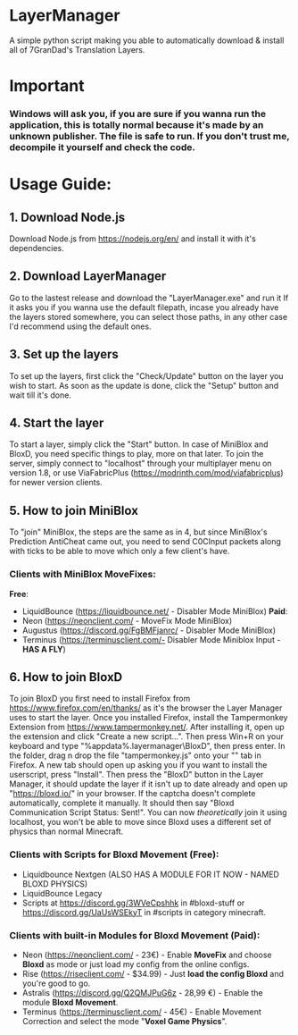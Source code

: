 # LayerManager
A simple python script making you able to automatically download &amp; install all of 7GranDad's Translation Layers.

# Important
### Windows will ask you, if you are sure if you wanna run the application, this is totally normal because it's made by an unknown publisher. The file is safe to run. If you don't trust me, decompile it yourself and check the code.

# Usage Guide:

## 1. Download Node.js
Download Node.js from https://nodejs.org/en/ and install it with it's dependencies.

## 2. Download LayerManager
Go to the lastest release and download the "LayerManager.exe" and run it
If it asks you if you wanna use the default filepath, incase you already have the layers stored somewhere, you can select those paths,
in any other case I'd recommend using the default ones.

## 3. Set up the layers
To set up the layers, first click the "Check/Update" button on the layer you wish to start. As soon as the update is done, click the "Setup" button and wait till it's done.

## 4. Start the layer
To start a layer, simply click the "Start" button. In case of MiniBlox and BloxD,
you need specific things to play, more on that later.
To join the server, simply connect to "localhost" through your multiplayer menu on version 1.8, or use ViaFabricPlus (https://modrinth.com/mod/viafabricplus) for newer version clients.

## 5. How to join MiniBlox
To "join" MiniBlox, the steps are the same as in 4, but since MiniBlox's Prediction AntiCheat came out,
you need to send C0CInput packets along with ticks to be able to move which only a few client's have.
### Clients with MiniBlox MoveFixes:
**Free**: 
- LiquidBounce (https://liquidbounce.net/ - Disabler Mode MiniBlox)
**Paid**:
- Neon (https://neonclient.com/ - MoveFix Mode MiniBlox)
- Augustus (https://discord.gg/FgBMFjanrc/ - Disabler Mode MiniBlox)
- Terminus (https://terminusclient.com/- Disabler Mode Miniblox Input - **HAS A FLY**)

## 6. How to join BloxD
To join BloxD you first need to install Firefox from https://www.firefox.com/en/thanks/ as it's the browser the Layer Manager uses to start the layer.
Once you installed Firefox, install the Tampermonkey Extension from https://www.tampermonkey.net/. After installing it, open up the extension and click "Create a new script...".
Then press Win+R on your keyboard and type "%appdata%\.layermanager\BloxD", then press enter. In the folder, drag n drop the file "tampermonkey.js" onto your "<New userscript>" tab in Firefox.
A new tab should open up asking you if you want to install the userscript, press "Install". Then press the "BloxD" button in the Layer Manager, it should update the layer if it isn't up to date already
and open up "https://bloxd.io/" in your browser. If the captcha doesn't complete automatically, complete it manually. It should then say "Bloxd Communication Script Status: Sent!".
You can now *theoretically* join it using localhost, you won't be able to move since Bloxd uses a different set of physics than normal Minecraft.
### Clients with Scripts for Bloxd Movement (Free):
- Liquidbounce Nextgen (ALSO HAS A MODULE FOR IT NOW - NAMED BLOXD PHYSICS)
- LiquidBounce Legacy
- Scripts at https://discord.gg/3WVeCpshhk in #bloxd-stuff or https://discord.gg/UaUsWSEkyT in #scripts in category minecraft.

### Clients with built-in Modules for Bloxd Movement (Paid):
- Neon (https://neonclient.com/ - 23€) - Enable **MoveFix** and choose **Bloxd** as mode or just load my config from the online configs.
- Rise (https://riseclient.com/ - $34.99) - Just **load the config Bloxd** and you're good to go.
- Astralis (https://discord.gg/Q2QMJPuG6z - 28,99 €) - Enable the module **Bloxd Movement**.
- Terminus (https://terminusclient.com/ - 45€) - Enable Movement Correction and select the mode "**Voxel Game Physics**".
